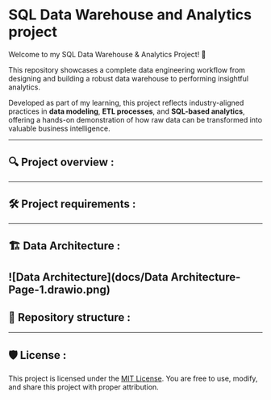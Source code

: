 # SQL Data Warehouse and Analytics project 

Welcome to my SQL Data Warehouse & Analytics Project! 🚀

This repository showcases a complete data engineering workflow from designing and building a robust data warehouse to performing insightful analytics.

Developed as part of my learning, this project reflects industry-aligned practices in **data modeling**, **ETL processes**, and **SQL-based analytics**, offering a hands-on demonstration of how raw data can be transformed into valuable business intelligence.

---
## 🔍 Project overview : 

---

## 🛠️ Project requirements : 

---


## 🏗️ Data Architecture :
![Data Architecture](docs/Data Architecture-Page-1.drawio.png)
---

## 📂 Repository structure : 

---

## 🛡️ License :
This project is licensed under the [MIT License](LICENSE). You are free to use, modify, and share this project with proper attribution.




